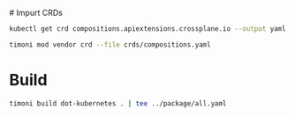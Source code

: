 # Impurt CRDs

```bash
kubectl get crd compositions.apiextensions.crossplane.io --output yaml | tee crds/compositions.yaml

timoni mod vendor crd --file crds/compositions.yaml
```

# Build

```bash
timoni build dot-kubernetes . | tee ../package/all.yaml
```
